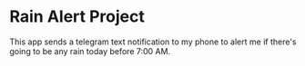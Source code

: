 # Rain Alert Project
This app sends a telegram text notification to my phone to alert me if there's going to be any rain today before 7:00 AM.